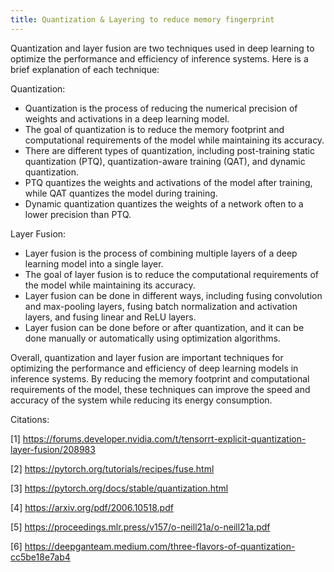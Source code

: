 ```yaml
---
title: Quantization & Layering to reduce memory fingerprint
---
```


Quantization and layer fusion are two techniques used in deep learning to optimize the performance and efficiency of inference systems. Here is a brief explanation of each technique:

Quantization:
- Quantization is the process of reducing the numerical precision of weights and activations in a deep learning model.
- The goal of quantization is to reduce the memory footprint and computational requirements of the model while maintaining its accuracy.
- There are different types of quantization, including post-training static quantization (PTQ), quantization-aware training (QAT), and dynamic quantization.
- PTQ quantizes the weights and activations of the model after training, while QAT quantizes the model during training.
- Dynamic quantization quantizes the weights of a network often to a lower precision than PTQ.

Layer Fusion:
- Layer fusion is the process of combining multiple layers of a deep learning model into a single layer.
- The goal of layer fusion is to reduce the computational requirements of the model while maintaining its accuracy.
- Layer fusion can be done in different ways, including fusing convolution and max-pooling layers, fusing batch normalization and activation layers, and fusing linear and ReLU layers.
- Layer fusion can be done before or after quantization, and it can be done manually or automatically using optimization algorithms.

Overall, quantization and layer fusion are important techniques for optimizing the performance and efficiency of deep learning models in inference systems. By reducing the memory footprint and computational requirements of the model, these techniques can improve the speed and accuracy of the system while reducing its energy consumption.

Citations:

[1] https://forums.developer.nvidia.com/t/tensorrt-explicit-quantization-layer-fusion/208983

[2] https://pytorch.org/tutorials/recipes/fuse.html

[3] https://pytorch.org/docs/stable/quantization.html

[4] https://arxiv.org/pdf/2006.10518.pdf

[5] https://proceedings.mlr.press/v157/o-neill21a/o-neill21a.pdf

[6] https://deepganteam.medium.com/three-flavors-of-quantization-cc5be18e7ab4